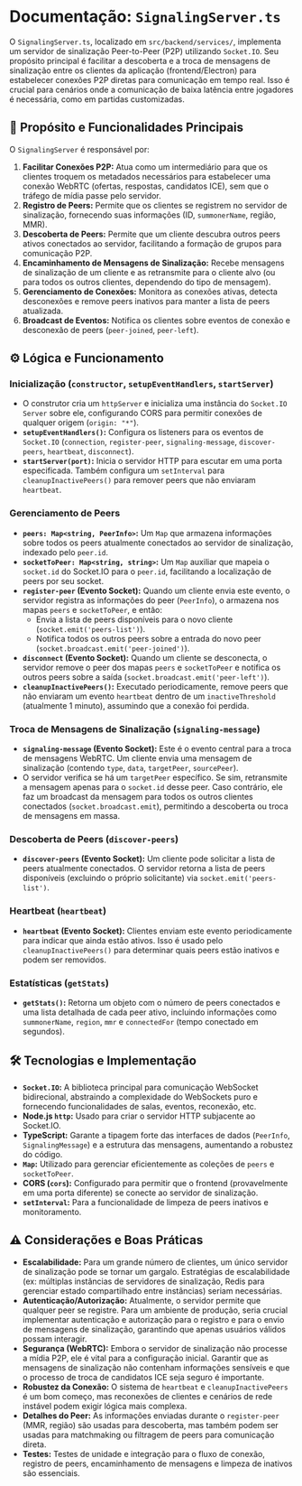 # Documentação: `SignalingServer.ts`

O `SignalingServer.ts`, localizado em `src/backend/services/`, implementa um servidor de sinalização Peer-to-Peer (P2P) utilizando `Socket.IO`. Seu propósito principal é facilitar a descoberta e a troca de mensagens de sinalização entre os clientes da aplicação (frontend/Electron) para estabelecer conexões P2P diretas para comunicação em tempo real. Isso é crucial para cenários onde a comunicação de baixa latência entre jogadores é necessária, como em partidas customizadas.

## 🎯 Propósito e Funcionalidades Principais

O `SignalingServer` é responsável por:

1. **Facilitar Conexões P2P:** Atua como um intermediário para que os clientes troquem os metadados necessários para estabelecer uma conexão WebRTC (ofertas, respostas, candidatos ICE), sem que o tráfego de mídia passe pelo servidor.
2. **Registro de Peers:** Permite que os clientes se registrem no servidor de sinalização, fornecendo suas informações (ID, `summonerName`, região, MMR).
3. **Descoberta de Peers:** Permite que um cliente descubra outros peers ativos conectados ao servidor, facilitando a formação de grupos para comunicação P2P.
4. **Encaminhamento de Mensagens de Sinalização:** Recebe mensagens de sinalização de um cliente e as retransmite para o cliente alvo (ou para todos os outros clientes, dependendo do tipo de mensagem).
5. **Gerenciamento de Conexões:** Monitora as conexões ativas, detecta desconexões e remove peers inativos para manter a lista de peers atualizada.
6. **Broadcast de Eventos:** Notifica os clientes sobre eventos de conexão e desconexão de peers (`peer-joined`, `peer-left`).

## ⚙️ Lógica e Funcionamento

### Inicialização (`constructor`, `setupEventHandlers`, `startServer`)

* O construtor cria um `httpServer` e inicializa uma instância do `Socket.IO Server` sobre ele, configurando CORS para permitir conexões de qualquer origem (`origin: "*"`).
* **`setupEventHandlers()`:** Configura os listeners para os eventos de `Socket.IO` (`connection`, `register-peer`, `signaling-message`, `discover-peers`, `heartbeat`, `disconnect`).
* **`startServer(port)`:** Inicia o servidor HTTP para escutar em uma porta especificada. Também configura um `setInterval` para `cleanupInactivePeers()` para remover peers que não enviaram `heartbeat`.

### Gerenciamento de Peers

* **`peers: Map<string, PeerInfo>`:** Um `Map` que armazena informações sobre todos os peers atualmente conectados ao servidor de sinalização, indexado pelo `peer.id`.
* **`socketToPeer: Map<string, string>`:** Um `Map` auxiliar que mapeia o `socket.id` do Socket.IO para o `peer.id`, facilitando a localização de peers por seu socket.
* **`register-peer` (Evento Socket):** Quando um cliente envia este evento, o servidor registra as informações do peer (`PeerInfo`), o armazena nos mapas `peers` e `socketToPeer`, e então:
  * Envia a lista de peers disponíveis para o novo cliente (`socket.emit('peers-list')`).
  * Notifica todos os outros peers sobre a entrada do novo peer (`socket.broadcast.emit('peer-joined')`).
* **`disconnect` (Evento Socket):** Quando um cliente se desconecta, o servidor remove o peer dos mapas `peers` e `socketToPeer` e notifica os outros peers sobre a saída (`socket.broadcast.emit('peer-left')`).
* **`cleanupInactivePeers()`:** Executado periodicamente, remove peers que não enviaram um evento `heartbeat` dentro de um `inactiveThreshold` (atualmente 1 minuto), assumindo que a conexão foi perdida.

### Troca de Mensagens de Sinalização (`signaling-message`)

* **`signaling-message` (Evento Socket):** Este é o evento central para a troca de mensagens WebRTC. Um cliente envia uma mensagem de sinalização (contendo `type`, `data`, `targetPeer`, `sourcePeer`).
* O servidor verifica se há um `targetPeer` específico. Se sim, retransmite a mensagem apenas para o `socket.id` desse peer. Caso contrário, ele faz um broadcast da mensagem para todos os outros clientes conectados (`socket.broadcast.emit`), permitindo a descoberta ou troca de mensagens em massa.

### Descoberta de Peers (`discover-peers`)

* **`discover-peers` (Evento Socket):** Um cliente pode solicitar a lista de peers atualmente conectados. O servidor retorna a lista de peers disponíveis (excluindo o próprio solicitante) via `socket.emit('peers-list')`.

### Heartbeat (`heartbeat`)

* **`heartbeat` (Evento Socket):** Clientes enviam este evento periodicamente para indicar que ainda estão ativos. Isso é usado pelo `cleanupInactivePeers()` para determinar quais peers estão inativos e podem ser removidos.

### Estatísticas (`getStats`)

* **`getStats()`:** Retorna um objeto com o número de peers conectados e uma lista detalhada de cada peer ativo, incluindo informações como `summonerName`, `region`, `mmr` e `connectedFor` (tempo conectado em segundos).

## 🛠️ Tecnologias e Implementação

* **`Socket.IO`:** A biblioteca principal para comunicação WebSocket bidirecional, abstraindo a complexidade do WebSockets puro e fornecendo funcionalidades de salas, eventos, reconexão, etc.
* **Node.js `http`:** Usado para criar o servidor HTTP subjacente ao Socket.IO.
* **TypeScript:** Garante a tipagem forte das interfaces de dados (`PeerInfo`, `SignalingMessage`) e a estrutura das mensagens, aumentando a robustez do código.
* **`Map`:** Utilizado para gerenciar eficientemente as coleções de `peers` e `socketToPeer`.
* **CORS (`cors`):** Configurado para permitir que o frontend (provavelmente em uma porta diferente) se conecte ao servidor de sinalização.
* **`setInterval`:** Para a funcionalidade de limpeza de peers inativos e monitoramento.

## ⚠️ Considerações e Boas Práticas

* **Escalabilidade:** Para um grande número de clientes, um único servidor de sinalização pode se tornar um gargalo. Estratégias de escalabilidade (ex: múltiplas instâncias de servidores de sinalização, Redis para gerenciar estado compartilhado entre instâncias) seriam necessárias.
* **Autenticação/Autorização:** Atualmente, o servidor permite que qualquer peer se registre. Para um ambiente de produção, seria crucial implementar autenticação e autorização para o registro e para o envio de mensagens de sinalização, garantindo que apenas usuários válidos possam interagir.
* **Segurança (WebRTC):** Embora o servidor de sinalização não processe a mídia P2P, ele é vital para a configuração inicial. Garantir que as mensagens de sinalização não contenham informações sensíveis e que o processo de troca de candidatos ICE seja seguro é importante.
* **Robustez da Conexão:** O sistema de `heartbeat` e `cleanupInactivePeers` é um bom começo, mas reconexões de clientes e cenários de rede instável podem exigir lógica mais complexa.
* **Detalhes do Peer:** As informações enviadas durante o `register-peer` (MMR, região) são usadas para descoberta, mas também podem ser usadas para matchmaking ou filtragem de peers para comunicação direta.
* **Testes:** Testes de unidade e integração para o fluxo de conexão, registro de peers, encaminhamento de mensagens e limpeza de inativos são essenciais.
